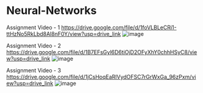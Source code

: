 # Neural-Networks
Assignment Video - 1
https://drive.google.com/file/d/1foVLBLeCRi1-ttHzNo5RkLbd8Al8nF0Y/view?usp=drive_link ![image](https://github.com/raval9/Neural-Networks/assets/123529887/efb1fac2-9153-49a5-aeac-00bb64b64cfc)

Assignment Video - 2
https://drive.google.com/file/d/1B7EFsGyl6D6tiOjD2OFyXhY0chhHSyC8/view?usp=drive_link ![image](https://github.com/raval9/Neural-Networks/assets/123529887/4cc4c98f-106e-4c32-a008-5fea0fe8ef6a)

Assignment Video - 3
https://drive.google.com/file/d/1jCsHoqEaRlVydOFSC7rGrWxGa_96zPxm/view?usp=drive_link ![image](https://github.com/raval9/Neural-Networks/assets/123529887/26c0e995-7a8d-46ba-8c5b-d2dacf4ea963)

